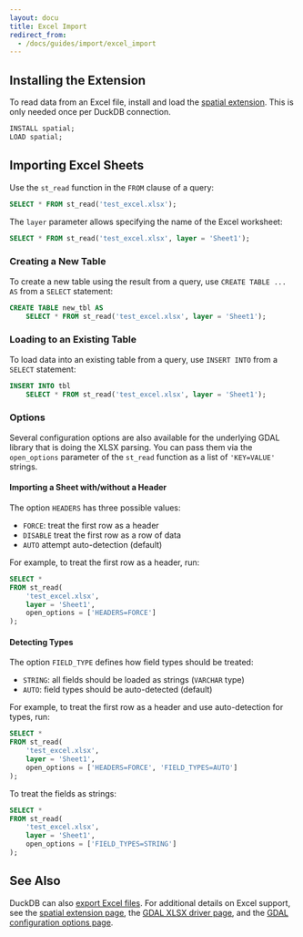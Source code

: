 ```yaml
---
layout: docu
title: Excel Import
redirect_from:
  - /docs/guides/import/excel_import
---
```


## Installing the Extension

To read data from an Excel file, install and load the [spatial extension](../../extensions/spatial).
This is only needed once per DuckDB connection.

```sql
INSTALL spatial;
LOAD spatial;
```

## Importing Excel Sheets

Use the `st_read` function in the `FROM` clause of a query:

```sql
SELECT * FROM st_read('test_excel.xlsx');
```

The `layer` parameter allows specifying the name of the Excel worksheet:

```sql
SELECT * FROM st_read('test_excel.xlsx', layer = 'Sheet1');
```

### Creating a New Table

To create a new table using the result from a query, use `CREATE TABLE ... AS` from a `SELECT` statement:

```sql
CREATE TABLE new_tbl AS
    SELECT * FROM st_read('test_excel.xlsx', layer = 'Sheet1');
```

### Loading to an Existing Table

To load data into an existing table from a query, use `INSERT INTO` from a `SELECT` statement:

```sql
INSERT INTO tbl
    SELECT * FROM st_read('test_excel.xlsx', layer = 'Sheet1');
```

### Options

Several configuration options are also available for the underlying GDAL library that is doing the XLSX parsing.
You can pass them via the `open_options` parameter of the `st_read` function as a list of `'KEY=VALUE'` strings.

#### Importing a Sheet with/without a Header

The option `HEADERS` has three possible values:

* `FORCE`: treat the first row as a header
* `DISABLE` treat the first row as a row of data
* `AUTO` attempt auto-detection (default)

For example, to treat the first row as a header, run:

```sql
SELECT *
FROM st_read(
    'test_excel.xlsx',
    layer = 'Sheet1',
    open_options = ['HEADERS=FORCE']
);
```

#### Detecting Types

The option `FIELD_TYPE` defines how field types should be treated:

* `STRING`: all fields should be loaded as strings (`VARCHAR` type)
* `AUTO`: field types should be auto-detected (default)

For example, to treat the first row as a header and use auto-detection for types, run:

```sql
SELECT *
FROM st_read(
    'test_excel.xlsx',
    layer = 'Sheet1',
    open_options = ['HEADERS=FORCE', 'FIELD_TYPES=AUTO']
);
```

To treat the fields as strings:

```sql
SELECT *
FROM st_read(
    'test_excel.xlsx',
    layer = 'Sheet1',
    open_options = ['FIELD_TYPES=STRING']
);
```

## See Also

DuckDB can also [export Excel files](excel_export).
For additional details on Excel support, see the [spatial extension page](../../extensions/spatial), the [GDAL XLSX driver page](https://gdal.org/drivers/vector/xlsx.html), and the [GDAL configuration options page](https://gdal.org/user/configoptions.html#configoptions).
